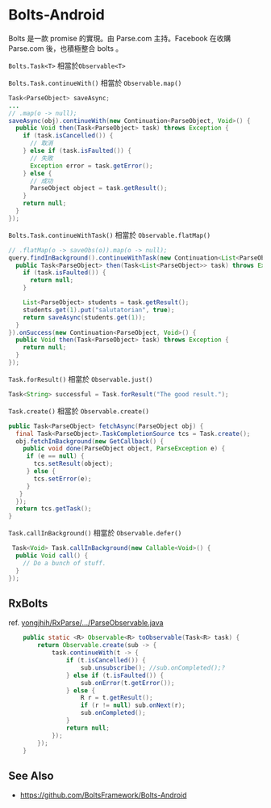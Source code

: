 # Bolts-Android

Bolts 是一款 promise 的實現。由 Parse.com 主持。Facebook 在收購 Parse.com 後，也積極整合 bolts 。

`Bolts.Task<T>` 相當於`Observable<T>`

`Bolts.Task.continueWith()` 相當於 `Observable.map()`

```java
Task<ParseObject> saveAsync;
...
// .map(o -> null);
saveAsync(obj).continueWith(new Continuation<ParseObject, Void>() {
  public Void then(Task<ParseObject> task) throws Exception {
    if (task.isCancelled()) {
      // 取消
    } else if (task.isFaulted()) {
      // 失敗
      Exception error = task.getError();
    } else {
      // 成功
      ParseObject object = task.getResult();
    }
    return null;
  }
});
```

`Bolts.Task.continueWithTask()` 相當於 `Observable.flatMap()`

```java
// .flatMap(o -> saveObs(o)).map(o -> null);
query.findInBackground().continueWithTask(new Continuation<List<ParseObject>, Task<ParseObject>>() {
  public Task<ParseObject> then(Task<List<ParseObject>> task) throws Exception {
    if (task.isFaulted()) {
      return null;
    }

    List<ParseObject> students = task.getResult();
    students.get(1).put("salutatorian", true);
    return saveAsync(students.get(1));
  }
}).onSuccess(new Continuation<ParseObject, Void>() {
  public Void then(Task<ParseObject> task) throws Exception {
    return null;
  }
});
```

`Task.forResult()` 相當於 `Observable.just()`

```java
Task<String> successful = Task.forResult("The good result.");
```

`Task.create()` 相當於 `Observable.create()`

```java
public Task<ParseObject> fetchAsync(ParseObject obj) {
  final Task<ParseObject>.TaskCompletionSource tcs = Task.create();
  obj.fetchInBackground(new GetCallback() {
    public void done(ParseObject object, ParseException e) {
     if (e == null) {
       tcs.setResult(object);
     } else {
       tcs.setError(e);
     }
   }
  });
  return tcs.getTask();
}
```

`Task.callInBackground()` 相當於 `Observable.defer()`

```java
 Task<Void> Task.callInBackground(new Callable<Void>() {
  public Void call() {
    // Do a bunch of stuff.
  }
});
```

## RxBolts

ref. [yongjhih/RxParse/.../ParseObservable.java](https://github.com/yongjhih/RxParse/blob/master/rxparse/src/main/java/rx/parse/ParseObservable.java)

```java
    public static <R> Observable<R> toObservable(Task<R> task) {
        return Observable.create(sub -> {
            task.continueWith(t -> {
                if (t.isCancelled()) {
                    sub.unsubscribe(); //sub.onCompleted();?
                } else if (t.isFaulted()) {
                    sub.onError(t.getError());
                } else {
                    R r = t.getResult();
                    if (r != null) sub.onNext(r);
                    sub.onCompleted();
                }
                return null;
            });
        });
    }
```

## See Also

* https://github.com/BoltsFramework/Bolts-Android
